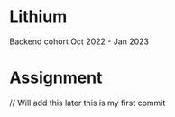 # Lithium
Backend cohort Oct 2022 - Jan 2023


# Assignment
// Will add this later
this is my first commit